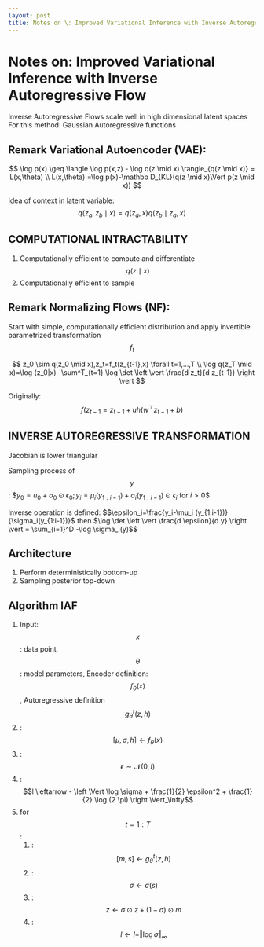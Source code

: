 ```yaml
---
layout: post
title: Notes on \: Improved Variational Inference with Inverse Autoregressive Flow
---
```


# Notes on: Improved Variational Inference with Inverse Autoregressive Flow

Inverse Autoregressive Flows scale well in high dimensional latent spaces
For this method: Gaussian Autoregressive functions

## Remark Variational Autoencoder (VAE):

$$
\log p(x) \geq \langle \log p(x,z) - \log q(z \mid x) \rangle_{q(z \mid x)} = L(x,\theta) \\
L(x,\theta) =\log p(x)-\mathbb D_{KL}(q(z \mid x)\Vert p(z \mid x))
$$

Idea of context in latent variable: $$q(z_a,z_b \mid x)=q(z_a,x)q(z_b \mid z_a,x)$$

## COMPUTATIONAL INTRACTABILITY

1. Computationally efficient to compute and differentiate $$q(z \mid x)$$
2. Computationally efficient to sample

## Remark Normalizing Flows (NF):

Start with simple, computationally efficient distribution and apply invertible parametrized transformation $$f_t$$

$$
z_0 \sim q(z_0 \mid x),z_t=f_t(z_{t-1},x) \forall t=1,...,T \\
\log q(z_T \mid x)=\log (z_0|x)- \sum^T_{t=1} \log \det \left \vert \frac{d z_t}{d z_{t-1}} \right \vert
$$

Originally: $$f(z_{t-1}=z_{t-1}+uh(w^\top z_{t-1} +b)$$

## INVERSE AUTOREGRESSIVE TRANSFORMATION

Jacobian is lower triangular

Sampling process of $$y$$: $$y_0=u_0+\sigma_0 \odot \epsilon_0 ;y_i=\mu_i(y_{1:i-1})+\sigma_i(y_{1:i-1})\odot\epsilon_i$ for $i>0$$

Inverse operation is defined: $$\epsilon_i=\frac{y_i-\mu_i (y_{1:i-1})}{\sigma_i(y_{1:i-1})}$ then $\log \det \left \vert \frac{d \epsilon}{d y} \right \vert = \sum_{i=1}^D -\log \sigma_i(y)$$

## Architecture

1. Perform deterministically bottom-up
2. Sampling posterior top-down

## Algorithm IAF

1. Input: $$x$$: data point, $$\theta$$: model parameters, Encoder definition: $$f_\theta(x)$$, Autoregressive definition $$g_\theta^t(z,h)$$
2. :$$[\mu,\sigma,h] \leftarrow f_\theta(x)$$
3. :$$\epsilon \sim \mathcal N(0,I)$$
4. :$$l \leftarrow - \left \Vert \log \sigma + \frac{1}{2} \epsilon^2 + \frac{1}{2} \log (2 \pi) \right \Vert_\infty$$
5. for $$t=1:T$$:
    1. :$$[m,s]\leftarrow g_\theta^t(z,h)$$
    2. :$$\sigma \leftarrow \sigma(s)$$
    3. :$$z \leftarrow \sigma \odot z + (1-\sigma) \odot m$$
    4. :$$l \leftarrow l - \Vert \log \sigma \Vert_\infty$$
